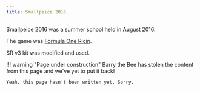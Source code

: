```yaml
---
title: Smallpeice 2016
---
```


Smallpeice 2016 was a summer school held in August 2016.

The game was [Formula One Ricin](/events/smallpeice/rules/2016.pdf).

SR v3 kit was modified and used.

!!! warning "Page under construction"
    Barry the Bee has stolen the content from this page and we've yet to put it back!

    Yeah, this page hasn't been written yet. Sorry.
